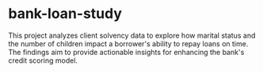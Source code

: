 # bank-loan-study
This project analyzes client solvency data to explore how marital status and the number of children impact a borrower's ability to repay loans on time. The findings aim to provide actionable insights for enhancing the bank's credit scoring model.
